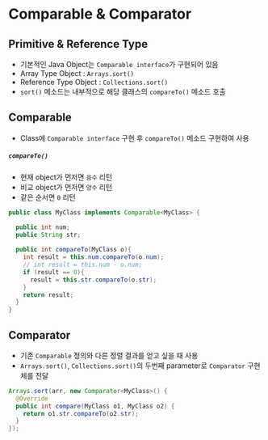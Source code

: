 # Comparable & Comparator

## Primitive & Reference Type
* 기본적인 Java Object는 `Comparable interface`가 구현되어 있음
* Array Type Object : `Arrays.sort()`
* Reference Type Object : `Collections.sort()`
* `sort()` 메소드는 내부적으로 해당 클래스의 `compareTo()` 메소드 호출

## Comparable
* Class에 `Comparable interface` 구현 후 `compareTo()` 메소드 구현하여 사용

##### `compareTo()`
* 현재 object가 먼저면 `음수` 리턴
* 비교 object가 먼저면 `양수` 리턴
* 같은 순서면 `0` 리턴

```java
public class MyClass implements Comparable<MyClass> {

  public int num;
  public String str;
  
  public int compareTo(MyClass o){
    int result = this.num.compareTo(o.num);
    // int result = this.num - o.num;
    if (result == 0){
      result = this.str.compareTo(o.str);
    }
    return result;
  }
}
```

## Comparator
* 기존 `Comparable` 정의와 다른 정렬 결과를 얻고 싶을 때 사용
* `Arrays.sort()`, `Collections.sort()`의 두번째 parameter로 `Comparator` 구현체를 전달


```java
Arrays.sort(arr, new Comparator<MyClass>() {
  @Override
  public int compare(MyClass o1, MyClass o2) {
    return o1.str.compareTo(o2.str);
  }
});
```
